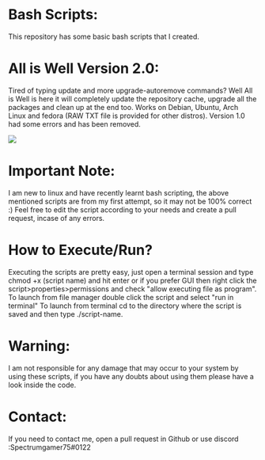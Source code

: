 # Bash Scripts:
This repository has some basic bash scripts that I created.

# All is Well Version 2.0:
Tired of typing update and more upgrade-autoremove commands? Well All is Well is here it will completely update the repository cache, upgrade all the packages and clean up at the end too. Works on Debian, Ubuntu, Arch Linux and fedora (RAW TXT file is provided for other distros). Version 1.0 had some errors and has been removed.

![](https://github.com/spectrumgamer75/Bash-Scripts/blob/master/ALL%20IS%20WELL%20(V2.0)/Banner.png)


# Important Note:
I am new to linux and have recently learnt bash scripting, the above mentioned scripts are from my first attempt, so it may not be 100% correct :)
Feel free to edit the script according to your needs and create a pull request, incase of any errors.

# How to Execute/Run?
Executing the scripts are pretty easy, just open a terminal session and type chmod +x (script name) and hit enter or if you prefer GUI then right click the script>properties>permissions and check "allow executing file as program". To launch from file manager double click the script and select "run in terminal"
To launch from terminal cd to the directory where the script is saved and then type ./script-name.

# Warning:
I am not responsible for any damage that may occur to your system by using these scripts, if you have any doubts about using them please have a look inside the code. 

# Contact:
If you need to contact me, open a pull request in Github or use discord :Spectrumgamer75#0122 
